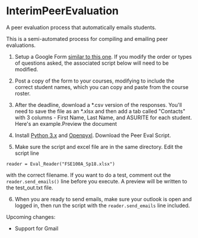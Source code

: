 # InterimPeerEvaluation
A peer evaluation process that automatically emails students.

This is a semi-automated process for compiling and emailing peer evaluations. 

1. Setup a Google Form [similar to this one](https://docs.google.com/forms/d/e/1FAIpQLSdxT9KISgskdF4X_iPEPRpamMhmsCsJe0531dnsOhD7rOdELA/viewform?usp=sf_link).  If you modify the order or types of questions asked, the associated script below will need to be modified.

2. Post a copy of the form to your courses, modifying to include the correct student names, which you can copy and paste from the course roster.

3. After the deadline, download a *.csv version of the responses.  You'll need to save the file as an *.xlsx and then add a tab called "Contacts" with 3 columns - First Name, Last Name, and ASURITE for each student.  Here's an example.Preview the document

4. Install [Python 3.x](https://www.python.org/) and [Openpyxl](https://openpyxl.readthedocs.io/en/stable/). Download the Peer Eval Script. 

5.  Make sure the script and excel file are in the same directory.  Edit the script line 
```
reader = Eval_Reader("FSE100A_Sp18.xlsx") 
```
with the correct filename.  If you want to do a test, comment out the `reader.send_emails()` line before you execute.  A preview will be written to the test_out.txt file.  

6. When you are ready to send emails, make sure your outlook is open and logged in, then run the script with the `reader.send_emails` line included.  


Upcoming changes: 
- Support for Gmail
